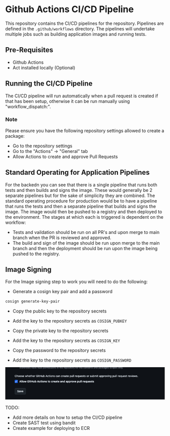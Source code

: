 # Github Actions CI/CD Pipeline
This repository contains the CI/CD pipelines for the repository. Pipelines are defined in the `.github/workflows` directory. The pipelines will undertake multiple jobs such as building application images and running tests.

## Pre-Requisites
- Github Actions
- Act installed locally (Optional)

## Running the CI/CD Pipeline
The CI/CD pipeline will run automatically when a pull request is created if that has been setup, otherwise it can be run manually using "workflow_dispatch:".

### Note
Please ensure you have the following repository settings allowed to create a package:

- Go to the repository settings
- Go to the "Actions" -> "General" tab
- Allow Actions to create and approve Pull Requests

## Standard Operating for Application Pipelines
For the backedn you can see that there is a single pipeline that runs both tests and then builds and signs the image. These would generally be 2 separate pipelines but for the sake of simplicity they are combined. The standard operating procedure for production would be to have a pipeline that runs the tests and then a separate pipeline that builds and signs the image. The image would then be pushed to a registry and then deployed to the environment. The stages at which each is triggered is dependent on the workflow: 
- Tests and vaildation should be run on all PR's and upon merge to main branch when the PR is reviewed and approved. 
- The build and sign of the image should be run upon merge to the main branch and then the deployment should be run upon the image being pushed to the registry.

## Image Signing
For the Image signing step to work you will need to do the following:
- Generate a cosign key pair and add a password
```bash
cosign generate-key-pair
```
- Copy the public key to the repository secrets
- Add the key to the repository secrets as `COSIGN_PUBKEY`

- Copy the private key to the repository secrets
- Add the key to the repository secrets as `COSIGN_KEY`

- Copy the password to the repository secrets
- Add the key to the repository secrets as `COSIGN_PASSWORD`


<!-- image -->
![GH Actions Settings](.github/workflows/gh_actions_settings.png)

TODO:
- Add more details on how to setup the CI/CD pipeline
- Create SAST test using bandit
- Create example for deploying to ECR
